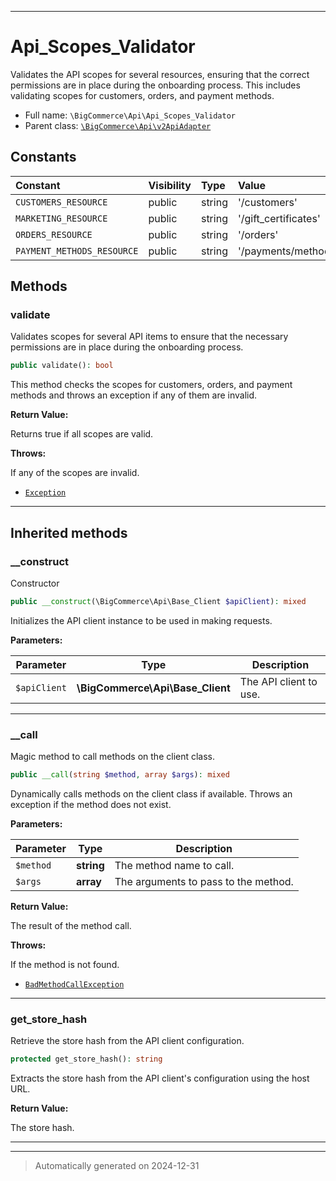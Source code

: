 ***

# Api_Scopes_Validator

Validates the API scopes for several resources, ensuring that the correct permissions
are in place during the onboarding process. This includes validating scopes for
customers, orders, and payment methods.



* Full name: `\BigCommerce\Api\Api_Scopes_Validator`
* Parent class: [`\BigCommerce\Api\v2ApiAdapter`](./classes/BigCommerce/Api/v2ApiAdapter.md)


## Constants

| Constant | Visibility | Type | Value |
|:---------|:-----------|:-----|:------|
|`CUSTOMERS_RESOURCE`|public|string|&#039;/customers&#039;|
|`MARKETING_RESOURCE`|public|string|&#039;/gift_certificates&#039;|
|`ORDERS_RESOURCE`|public|string|&#039;/orders&#039;|
|`PAYMENT_METHODS_RESOURCE`|public|string|&#039;/payments/methods&#039;|


## Methods


### validate

Validates scopes for several API items to ensure that the necessary permissions
are in place during the onboarding process.

```php
public validate(): bool
```

This method checks the scopes for customers, orders, and payment methods and
throws an exception if any of them are invalid.







**Return Value:**

Returns true if all scopes are valid.



**Throws:**
<p>If any of the scopes are invalid.</p>

- [`Exception`](./classes/Exception.md)



***


## Inherited methods


### __construct

Constructor

```php
public __construct(\BigCommerce\Api\Base_Client $apiClient): mixed
```

Initializes the API client instance to be used in making requests.






**Parameters:**

| Parameter | Type | Description |
|-----------|------|-------------|
| `$apiClient` | **\BigCommerce\Api\Base_Client** | The API client to use. |





***

### __call

Magic method to call methods on the client class.

```php
public __call(string $method, array $args): mixed
```

Dynamically calls methods on the client class if available. Throws an exception if the method does not exist.






**Parameters:**

| Parameter | Type | Description |
|-----------|------|-------------|
| `$method` | **string** | The method name to call. |
| `$args` | **array** | The arguments to pass to the method. |


**Return Value:**

The result of the method call.



**Throws:**
<p>If the method is not found.</p>

- [`BadMethodCallException`](./classes/BadMethodCallException.md)



***

### get_store_hash

Retrieve the store hash from the API client configuration.

```php
protected get_store_hash(): string
```

Extracts the store hash from the API client's configuration using the host URL.







**Return Value:**

The store hash.




***


***
> Automatically generated on 2024-12-31
